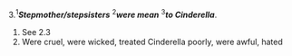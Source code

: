 3.<sup>1</sup>***Stepmother/stepsisters*** <sup>2</sup>***were mean*** <sup>3</sup>***to Cinderella***.

1. See 2.3
2. Were cruel, were wicked, treated Cinderella poorly, were awful, hated
